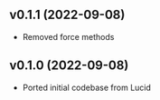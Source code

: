 ## v0.1.1 (2022-09-08)
* Removed force methods

## v0.1.0 (2022-09-08)
* Ported initial codebase from Lucid
